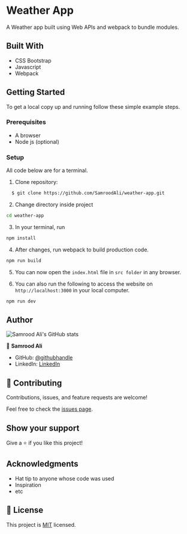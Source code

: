 # Weather App
  A Weather app built using Web APIs and webpack to bundle modules.
## Built With
- CSS Bootstrap
- Javascript
- Webpack


## Getting Started

To get a local copy up and running follow these simple example steps.

### Prerequisites
- A browser
- Node js (optional)

### Setup

All code below are for a terminal.

1. Clone repository: 
```sh
  $ git clone https://github.com/SamroodAli/weather-app.git
```
2. Change directory inside project
```sh
cd weather-app
```
3. In your terminal, run 
```sh
npm install
```
4. After changes, run webpack to build production code.
```sh
npm run build
```
5. You can now open the `index.html` file in `src folder` in any browser.
   
6. You can also run the following to access the website on `http://localhost:3000` in your local computer.
```sh
npm run dev
```
## Author

![Samrood Ali's GitHub stats](https://github-readme-stats.vercel.app/api?username=SamroodAli&count_private=true&theme=dark&show_icons=true)

👤 **Samrood Ali**
- GitHub: [@githubhandle](https://github.com/SamroodAli)
- LinkedIn: [LinkedIn](https://www.linkedin.com/in/samrood-ali/)

## 🤝 Contributing

Contributions, issues, and feature requests are welcome!

Feel free to check the [issues page](issues/).

## Show your support

Give a ⭐️ if you like this project!

## Acknowledgments

- Hat tip to anyone whose code was used
- Inspiration
- etc

## 📝 License

This project is [MIT](/LICENSE) licensed.
